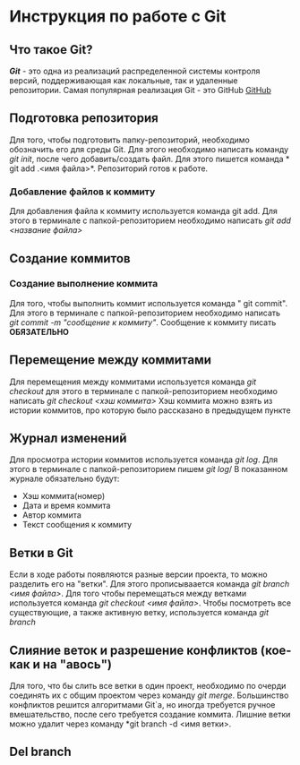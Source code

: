 # Инструкция по работе с Git 

##  Что такое Git?
***Git*** - это одна из реализаций распределенной системы контроля версий, поддерживающая как локальные, так и удаленные репозитории. Самая популярная реализация Git - это GitHub [GitHub](https://github.com) 

## Подготовка репозитория
Для того, чтобы подготовить папку-репозиторий, необходимо обозначить его для среды Git. Для этого необходимо написать команду *git init*, после чего добавить/создать файл. Для этого пишется команда * git add .\<имя файла>*. Репозиторий готов к работе.

### Добавление файлов к коммиту
Для добавления файла к коммиту используется команда git add. Для этого в терминале с папкой-репозиторием необходимо написать *git add <название файла>*
## Создание коммитов

### Создание выполнение коммита
Для того, чтобы выполнить коммит используется команда " git commit". Для этого в терминале с папкой-репозиторием необходимо написать *git commit -m "сообщение к коммиту"*. Сообщение к коммиту писать **ОБЯЗАТЕЛЬНО**

## Перемещение между коммитами
Для перемещения между коммитами используется команда *git checkout* для этого в терминале с папкой-репозиторием необходимо написать *git checkout <хэш коммита>* Хэш коммита можно взять из истории коммитов, про которую было рассказано в предыдущем пункте

## Журнал изменений
Для просмотра истории коммитов используется команда *git log*. Для этого в терминале с папкой-репозиторием пишем *git log*/ В показанном журнале обязательно будут:
* Хэш коммита(номер)
* Дата и время коммита
* Автор коммита
* Текст сообщения к коммиту


## Ветки в Git 
Если в ходе работы появляются разные версии проекта, то можно разделить его на "ветки". Для этого прописываается команда *git branch <имя файла>*. Для того чтобы перемещаться между ветками используется команда *git checkout <имя файла>*.
Чтобы посмотреть все существующие, а также активную ветку, используется команда *git branch*

## Слияние веток и разрешение конфликтов (кое-как и на "авось")
Для того, что бы слить все ветки в один проект, необходимо по очерди соединять их с общим проектом через команду *git merge*. Большинство конфликтов решится алгоритмами Git`a, но иногда требуется ручное вмешательство, после сего требуется создание коммита. Лишние ветки можно удалит через команду *git branch -d <имя ветки>.

## Del branch

